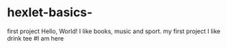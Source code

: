 # hexlet-basics-
first project
Hello, World! 
I like books, music and sport.
my first project
I like drink tee
#I am here
